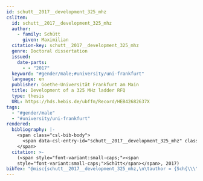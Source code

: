 ```yaml
---
id: schutt__2017__development_325_mhz
cslItem:
  id: schutt__2017__development_325_mhz
  author:
    - family: Schütt
      given: Maximilian
  citation-key: schutt__2017__development_325_mhz
  genre: Doctoral dissertation
  issued:
    date-parts:
      - - "2017"
  keyword: "#gender/male;#university/uni-frankfurt"
  language: en
  publisher: Goethe-Universität Frankfurt am Main
  title: Development of a 325 MHz ladder RFQ
  type: thesis
  URL: https://hds.hebis.de/ubffm/Record/HEB42682637X
tags:
  - "#gender/male"
  - "#university/uni-frankfurt"
rendered:
  bibliography: |-
    <span class="csl-bib-body">
      <span data-csl-entry-id="schutt__2017__development_325_mhz" class="csl-entry"><span class='author-bib'>Schütt</span>. <span class='date-bib'>(2017)</span>. <span class='title'><i><b><span style="font-style:normal;">Development of a 325 MHz ladder RFQ</span></b></i></span> [Doctoral dissertation, Goethe-Universität Frankfurt am Main]. <span class='URL'><a href='https://hds.hebis.de/ubffm/Record/HEB42682637X'>LINK</a></span></span>
    </span>
  citation: >-
    (<span style="font-variant:small-caps;"><span
    style="font-variant:small-caps;">Schütt</span></span>, 2017)
bibTex: "@misc{schutt__2017__development_325_mhz,\n\tauthor = {Sch{\\\" u}tt, Maximilian},\n\tyear = {2017},\n\tschool = {Goethe-Universit{\\\" a}t Frankfurt am Main},\n\ttitle = {Development of a 325 {MHz} ladder {RFQ}},\n\ttype = {Doctoral dissertation},\n\turl = {https://hds.hebis.de/ubffm/Record/HEB42682637X},\n}\n\n"
---
```

